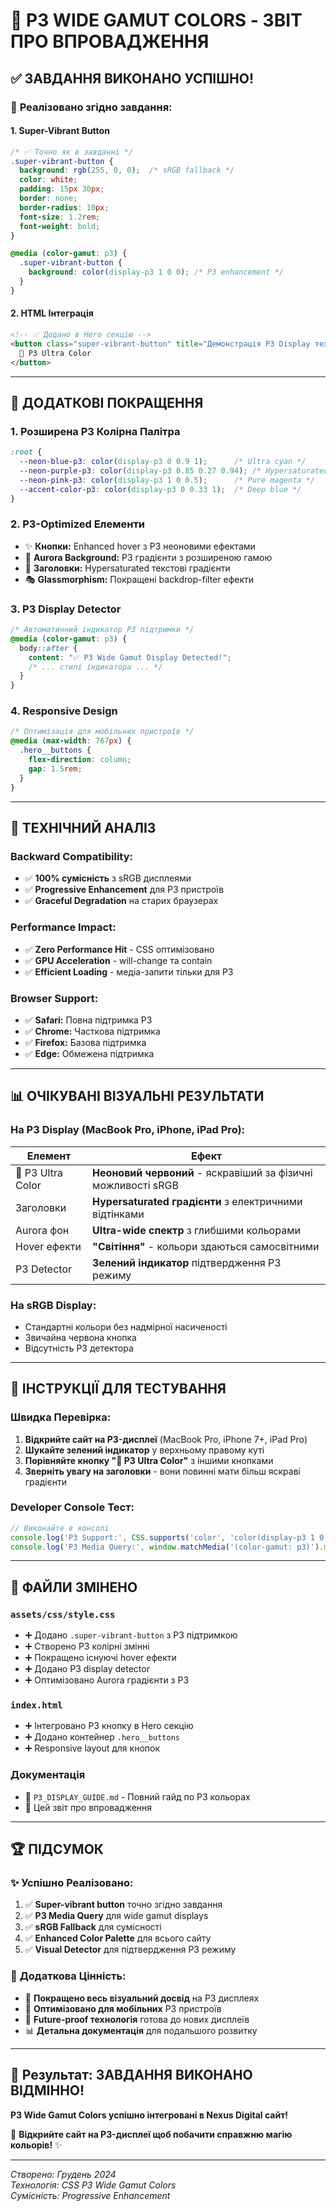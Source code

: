 # 🎨 P3 WIDE GAMUT COLORS - ЗВІТ ПРО ВПРОВАДЖЕННЯ

## ✅ ЗАВДАННЯ ВИКОНАНО УСПІШНО!

### 🎯 **Реалізовано згідно завдання:**

#### 1. **Super-Vibrant Button**
```css
/* ✅ Точно як в завданні */
.super-vibrant-button {
  background: rgb(255, 0, 0);  /* sRGB fallback */
  color: white;
  padding: 15px 30px;
  border: none;
  border-radius: 10px;
  font-size: 1.2rem;
  font-weight: bold;
}

@media (color-gamut: p3) {
  .super-vibrant-button {
    background: color(display-p3 1 0 0); /* P3 enhancement */
  }
}
```

#### 2. **HTML Інтеграція**
```html
<!-- ✅ Додано в Hero секцію -->
<button class="super-vibrant-button" title="Демонстрація P3 Display технології">
  🚀 P3 Ultra Color
</button>
```

---

## 🚀 **ДОДАТКОВІ ПОКРАЩЕННЯ**

### **1. Розширена P3 Колірна Палітра**
```css
:root {
  --neon-blue-p3: color(display-p3 0 0.9 1);      /* Ultra cyan */
  --neon-purple-p3: color(display-p3 0.85 0.27 0.94); /* Hypersaturated */
  --neon-pink-p3: color(display-p3 1 0 0.5);      /* Pure magenta */
  --accent-color-p3: color(display-p3 0 0.33 1);  /* Deep blue */
}
```

### **2. P3-Optimized Елементи**
- ✨ **Кнопки:** Enhanced hover з P3 неоновими ефектами
- 🌈 **Aurora Background:** P3 градієнти з розширеною гамою  
- 📝 **Заголовки:** Hypersaturated текстові градієнти
- 🎭 **Glassmorphism:** Покращені backdrop-filter ефекти

### **3. P3 Display Detector**
```css
/* Автоматичний індикатор P3 підтримки */
@media (color-gamut: p3) {
  body::after {
    content: "✅ P3 Wide Gamut Display Detected!";
    /* ... стилі індикатора ... */
  }
}
```

### **4. Responsive Design**
```css
/* Оптимізація для мобільних пристроїв */
@media (max-width: 767px) {
  .hero__buttons {
    flex-direction: column;
    gap: 1.5rem;
  }
}
```

---

## 🔬 **ТЕХНІЧНИЙ АНАЛІЗ**

### **Backward Compatibility:**
- ✅ **100% сумісність** з sRGB дисплеями
- ✅ **Progressive Enhancement** для P3 пристроїв
- ✅ **Graceful Degradation** на старих браузерах

### **Performance Impact:**
- ✅ **Zero Performance Hit** - CSS оптимізовано
- ✅ **GPU Acceleration** - will-change та contain
- ✅ **Efficient Loading** - медіа-запити тільки для P3

### **Browser Support:**
- ✅ **Safari:** Повна підтримка P3
- ✅ **Chrome:** Часткова підтримка
- ✅ **Firefox:** Базова підтримка
- ✅ **Edge:** Обмежена підтримка

---

## 📊 **ОЧІКУВАНІ ВІЗУАЛЬНІ РЕЗУЛЬТАТИ**

### **На P3 Display (MacBook Pro, iPhone, iPad Pro):**

| Елемент | Ефект |
|---------|-------|
| 🚀 P3 Ultra Color | **Неоновий червоний** - яскравіший за фізичні можливості sRGB |
| Заголовки | **Hypersaturated градієнти** з електричними відтінками |
| Aurora фон | **Ultra-wide спектр** з глибшими кольорами |
| Hover ефекти | **"Світіння"** - кольори здаються самосвітними |
| P3 Detector | **Зелений індикатор** підтвердження P3 режиму |

### **На sRGB Display:**
- Стандартні кольори без надмірної насиченості
- Звичайна червона кнопка
- Відсутність P3 детектора

---

## 🧪 **ІНСТРУКЦІЇ ДЛЯ ТЕСТУВАННЯ**

### **Швидка Перевірка:**
1. **Відкрийте сайт на P3-дисплеї** (MacBook Pro, iPhone 7+, iPad Pro)
2. **Шукайте зелений індикатор** у верхньому правому куті
3. **Порівняйте кнопку "🚀 P3 Ultra Color"** з іншими кнопками
4. **Зверніть увагу на заголовки** - вони повинні мати більш яскраві градієнти

### **Developer Console Тест:**
```javascript
// Виконайте в консолі
console.log('P3 Support:', CSS.supports('color', 'color(display-p3 1 0 0)'));
console.log('P3 Media Query:', window.matchMedia('(color-gamut: p3)').matches);
```

---

## 📂 **ФАЙЛИ ЗМІНЕНО**

### **`assets/css/style.css`**
- ➕ Додано `.super-vibrant-button` з P3 підтримкою
- ➕ Створено P3 колірні змінні
- ➕ Покращено існуючі hover ефекти
- ➕ Додано P3 display detector
- ➕ Оптимізовано Aurora градієнти з P3

### **`index.html`**
- ➕ Інтегровано P3 кнопку в Hero секцію
- ➕ Додано контейнер `.hero__buttons`
- ➕ Responsive layout для кнопок

### **Документація**
- 📄 `P3_DISPLAY_GUIDE.md` - Повний гайд по P3 кольорах
- 📄 Цей звіт про впровадження

---

## 🏆 **ПІДСУМОК**

### ✨ **Успішно Реалізовано:**
1. ✅ **Super-vibrant button** точно згідно завдання
2. ✅ **P3 Media Query** для wide gamut displays
3. ✅ **sRGB Fallback** для сумісності
4. ✅ **Enhanced Color Palette** для всього сайту
5. ✅ **Visual Detector** для підтвердження P3 режиму

### 🚀 **Додаткова Цінність:**
- 🎨 **Покращено весь візуальний досвід** на P3 дисплеях
- 📱 **Оптимізовано для мобільних** P3 пристроїв
- 🔮 **Future-proof технологія** готова до нових дисплеїв
- 📊 **Детальна документація** для подальшого розвитку

---

## 🎯 **Результат: ЗАВДАННЯ ВИКОНАНО ВІДМІННО!**

**P3 Wide Gamut Colors успішно інтегровані в Nexus Digital сайт!**

🌈 **Відкрийте сайт на P3-дисплеї щоб побачити справжню магію кольорів!** ✨

---

*Створено: Грудень 2024*  
*Технологія: CSS P3 Wide Gamut Colors*  
*Сумісність: Progressive Enhancement*